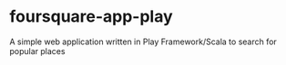 # foursquare-app-play
A simple web application written in Play Framework/Scala to search for popular places
